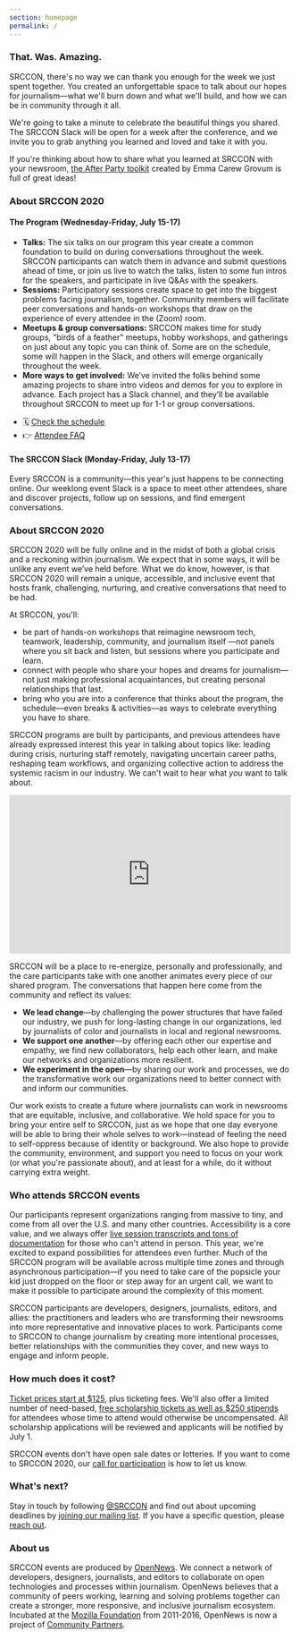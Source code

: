 ```yaml
--- 
section: homepage
permalink: /
---
```


### That. Was. Amazing.

SRCCON, there's no way we can thank you enough for the week we just spent together. You created an unforgettable space to talk about our hopes for journalism—what we'll burn down and what we'll build, and how we can be in community through it all.

We're going to take a minute to celebrate the beautiful things you shared. The SRCCON Slack will be open for a week after the conference, and we invite you to grab anything you learned and loved and take it with you.

If you're thinking about how to share what you learned at SRCCON with your newsroom, [the After Party toolkit](https://srccon.org/share/) created by Emma Carew Grovum is full of great ideas!

### About SRCCON 2020

#### The Program (Wednesday-Friday, July 15-17)

* **Talks:** The six talks on our program this year create a common foundation to build on during conversations throughout the week. SRCCON participants can watch them in advance and submit questions ahead of time, or join us live to watch the talks, listen to some fun intros for the speakers, and participate in live Q&As with the speakers.
* **Sessions:** Participatory sessions create space to get into the biggest problems facing journalism, together. Community members will facilitate peer conversations and hands-on workshops that draw on the experience of every attendee in the (Zoom) room.
* **Meetups & group conversations:** SRCCON makes time for study groups, "birds of a feather" meetups, hobby workshops, and gatherings on just about any topic you can think of. Some are on the schedule, some will happen in the Slack, and others will emerge organically throughout the week.
* **More ways to get involved:** We’ve invited the folks behind some amazing projects to share intro videos and demos for you to explore in advance. Each project has a Slack channel, and they’ll be available throughout SRCCON to meet up for 1-1 or group conversations.

<ul class="action-links">
    <li>🗓 <a href="/schedule">Check the schedule</a></li>
    <li>👉 <a href="/attendee-faq">Attendee FAQ</a></li>
</ul>

#### The SRCCON Slack (Monday-Friday, July 13-17)

Every SRCCON is a community—this year's just happens to be connecting online. Our weeklong event Slack is a space to meet other attendees, share and discover projects, follow up on sessions, and find emergent conversations.

<!--
### How to be a part of SRCCON 2020

**[Our call for participation form is still open!](/participation/form)** If you’d like to attend SRCCON 2020, this is how to let us know. Even after SRCCON has already started, we'll be going through this form _at least_ once per day, so you'll still be able to join us midway through.

This year will be our first digital SRCCON, and we're building an online space based on what we collectively value about the physical experience. The event program will take place over the course of three days, with a mix of sessions you'll be able to participate in live and asynchronously, largely between the hours of 9am-9pm ET to accommodate participation from as many time zones as possible.

Two easy ways to stay up to date: [@srccon on Twitter](https://twitter.com/srccon) / [our newsletter](https://opennews.us5.list-manage.com/subscribe?u=71c95e9a43708843d2fdc1f09&id=996e9290cc)-->

### About SRCCON 2020

SRCCON 2020 will be fully online and in the midst of both a global crisis and a reckoning within journalism. We expect that in some ways, it will be unlike any event we’ve held before. What we do know, however, is that SRCCON 2020 will remain a unique, accessible, and inclusive event that hosts frank, challenging, nurturing, and creative conversations that need to be had.

At SRCCON, you'll:

* be part of hands-on workshops that reimagine newsroom tech, teamwork, leadership, community, and journalism itself —not panels where you sit back and listen, but sessions where you participate and learn.
* connect with people who share your hopes and dreams for journalism—not just making professional acquaintances, but creating personal relationships that last.
* bring who you are into a conference that thinks about the program, the schedule—even breaks & activities—as ways to celebrate everything you have to share.

SRCCON programs are built by participants, and previous attendees have already expressed interest this year in talking about topics like: leading during crisis, nurturing staff remotely, navigating uncertain career paths, reshaping team workflows, and organizing collective action to address the systemic racism in our industry. We can't wait to hear what _you_ want to talk about.

<style>.embed-container { position: relative; padding-bottom: 56.25%; height: 0; overflow: hidden; max-width: 100%; margin-bottom: 1em; } .embed-container iframe, .embed-container object, .embed-container embed { position: absolute; top: 0; left: 0; width: 100%; height: 100%; }</style><div class='embed-container'><iframe src='https://player.vimeo.com/video/180221748' frameborder='0' webkitAllowFullScreen mozallowfullscreen allowFullScreen></iframe></div>

SRCCON will be a place to re-energize, personally and professionally, and the care participants take with one another animates every piece of our shared program. The conversations that happen here come from the community and reflect its values:

* **We lead change**—by challenging the power structures that have failed our industry, we push for long-lasting change in our organizations, led by journalists of color and journalists in local and regional newsrooms.
* **We support one another**—by offering each other our expertise and empathy, we find new collaborators, help each other learn, and make our networks and organizations more resilient.
* **We experiment in the open**—by sharing our work and processes, we do the transformative work our organizations need to better connect with and inform our communities.

Our work exists to create a future where journalists can work in newsrooms that are equitable, inclusive, and collaborative. We hold space for you to bring your entire self to SRCCON, just as we hope that one day everyone will be able to bring their whole selves to work—instead of feeling the need to self-oppress because of identity or background. We also hope to provide the community, environment, and support you need to focus on your work (or what you're passionate about), and at least for a while, do it without carrying extra weight.

### Who attends SRCCON events

Our participants represent organizations ranging from massive to tiny, and come from all over the U.S. and many other countries. Accessibility is a core value, and we always offer [live session transcripts and tons of documentation](https://2019.srccon.org/documentation/) for those who can't attend in person. This year, we're excited to expand possibilities for attendees even further. Much of the SRCCON program will be available across multiple time zones and through asynchronous participation—if you need to take care of the popsicle your kid just dropped on the floor or step away for an urgent call, we want to make it possible to participate around the complexity of this moment.

SRCCON participants are developers, designers, journalists, editors, and allies: the practitioners and leaders who are transforming their newsrooms into more representative and innovative places to work. Participants come to SRCCON to change journalism by creating more intentional processes, better relationships with the communities they cover, and new ways to engage and inform people.

### How much does it cost?

[Ticket prices start at $125](/attendees/#tickets), plus ticketing fees. We'll also offer a limited number of need-based, [free scholarship tickets as well as $250 stipends](/scholarships) for attendees whose time to attend would otherwise be uncompensated. All scholarship applications will be reviewed and applicants will be notified by July 1.

SRCCON events don't have open sale dates or lotteries. If you want to come to SRCCON 2020, our [call for participation](/participation/form) is how to let us know.

### What's next?

Stay in touch by following [@SRCCON](https://twitter.com/srccon) and find out about upcoming deadlines by [joining our mailing list](http://eepurl.com/czSVTL). If you have a specific question, please [reach out](mailto:srccon@opennews.org).

### About us

SRCCON events are produced by [OpenNews](https://opennews.org). We connect a network of developers, designers, journalists, and editors to collaborate on open technologies and processes within journalism. OpenNews believes that a community of peers working, learning and solving problems together can create a stronger, more responsive, and inclusive journalism ecosystem. Incubated at the [Mozilla Foundation](https://www.mozilla.org/en-US/foundation/) from 2011-2016, OpenNews is now a project of [Community Partners](http://communitypartners.org/).
